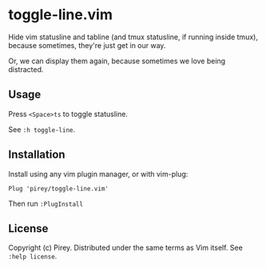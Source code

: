 # toggle-line.vim

Hide vim statusline and tabline (and tmux statusline, if running inside tmux), because sometimes, they're just get in our way.

Or, we can display them again, because sometimes we love being distracted.

## Usage

Press `<Space>ts` to toggle statusline.

See `:h toggle-line`.

## Installation

Install using any vim plugin manager, or with vim-plug:

    Plug 'pirey/toggle-line.vim'

Then run `:PlugInstall`

## License

Copyright (c) Pirey.  Distributed under the same terms as Vim itself.
See `:help license`.
